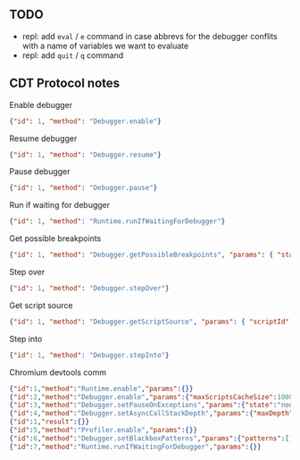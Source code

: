 ## TODO

 - repl: add `eval` / `e` command in case abbrevs for the debugger conflits
   with a name of variables we want to evaluate
 - repl: add `quit` / `q` command

## CDT Protocol notes

Enable debugger

```json
{"id": 1, "method": "Debugger.enable"}
```

Resume debugger

```json
{"id": 1, "method": "Debugger.resume"}
```

Pause debugger

```json
{"id": 1, "method": "Debugger.pause"}
```

Run if waiting for debugger

```json
{"id": 1, "method": "Runtime.runIfWaitingForDebugger"}
```

Get possible breakpoints

```json
{"id": 1, "method": "Debugger.getPossibleBreakpoints", "params": { "start": {"lineNumber": 0, "scriptId": "100"}}}
```

Step over

```json
{"id": 1, "method": "Debugger.stepOver"}
```

Get script source

```json
{"id": 1, "method": "Debugger.getScriptSource", "params": { "scriptId": "138"}}
```

Step into

```json
{"id": 1, "method": "Debugger.stepInto"}
```

Chromium devtools comm

```json
{"id":1,"method":"Runtime.enable","params":{}}
{"id":2,"method":"Debugger.enable","params":{"maxScriptsCacheSize":100000000}}
{"id":3,"method":"Debugger.setPauseOnExceptions","params":{"state":"none"}}
{"id":4,"method":"Debugger.setAsyncCallStackDepth","params":{"maxDepth":32}}
{"id":1,"result":{}}
{"id":5,"method":"Profiler.enable","params":{}}
{"id":6,"method":"Debugger.setBlackboxPatterns","params":{"patterns":[]}}
{"id":7,"method":"Runtime.runIfWaitingForDebugger","params":{}}
```
